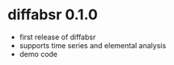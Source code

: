 # diffabsr 0.1.0

* first release of diffabsr
* supports time series and elemental analysis
* demo code
